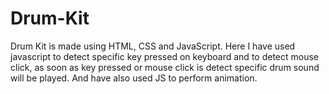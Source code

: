 # Drum-Kit
Drum Kit is made using HTML, CSS and JavaScript. Here I have used javascript to detect specific key pressed on keyboard and to detect mouse click, as soon as key pressed or mouse click is detect specific drum sound will be played. And have also used JS to perform animation.
